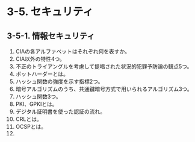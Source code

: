# 3-5. セキュリティ

## 3-5-1. 情報セキュリティ

1. CIAの各アルファベットはそれぞれ何を表すか。
2. CIA以外の特性4つ。
3. 不正のトライアングルを考慮して提唱された状況的犯罪予防論の観点5つ。
4. ボットハーダーとは。
5. ハッシュ関数の強度を示す指標2つ。
6. 暗号アルゴリズムのうち、共通鍵暗号方式で用いられるアルゴリズム3つ。
7. ハッシュ関数3つ。
8. PKI、GPKIとは。
9. デジタル証明書を使った認証の流れ。
10. CRLとは。
11. OCSPとは。
12. 